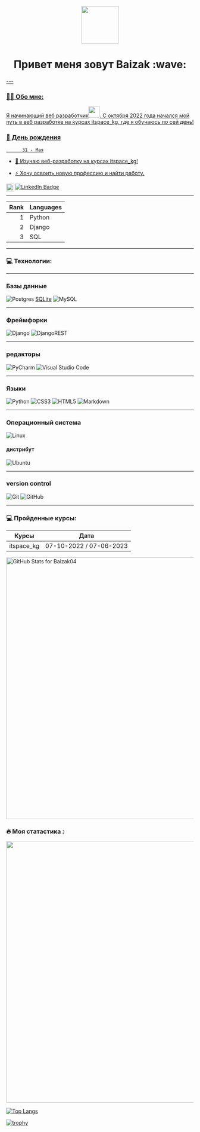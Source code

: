<div id="header" align="center">
  <img src="https://media.giphy.com/media/M9gbBd9nbDrOTu1Mqx/giphy.gif" width="100"/>
</div>

<h1 align="center">Привет меня зовут Baizak :wave: <a href="https://daniilshat.ru/" 
<img src="https://github.com/blackcater/blackcater/raw/main/images/Hi.gif" height="32"/></h1>
---

### :man_technologist: Обо мне:

Я начинающий веб разработчик<img src="https://media.giphy.com/media/WUlplcMpOCEmTGBtBW/giphy.gif" width="30px">. С октября 2022 года начался мой путь в веб разработке на курсах itspace_kg, где я обучаюсь по сей день!
### :tada: День рождения
          31 - Мая

- :telescope: Изучаю веб-разработку на курсах itspace_kg!


- :zap: Хочу освоить новую професcию и найти работу.

<img src="https://komarev.com/ghpvc/?username=Baizak04&style=flat-square&color=blue" alt=""/>

<div id="badges">
  <a href="https://www.linkedin.com/in/baizak-nadurbekov-144645275/">
    <img src="https://img.shields.io/badge/LinkedIn-blue?style=for-the-badge&logo=linkedin&logoColor=white" alt="LinkedIn Badge"/>
  </a>
 <a href="https://instagram.com/nadurbekov_144"><img align="left" src="https://raw.githubusercontent.com/yushi1007/yushi1007/main/images/instagram.svg" alt="Yu Shi | Instagram" width="21px"/></a>


---

| Rank | Languages     |
|-----:|---------------|
|     1|   Python      |
|     2|   Django      |
|     3|   SQL         |


  
---

### 💻 Технологии:

<div>

---

### Базы данные
  
  ![Postgres](https://img.shields.io/badge/postgres-%23316192.svg?style=for-the-badge&logo=postgresql&logoColor=white)
  [SQLite](https://img.shields.io/badge/sqlite-%2307405e.svg?style=for-the-badge&logo=sqlite&logoColor=white)
  ![MySQL](https://img.shields.io/badge/mysql-%2300f.svg?style=for-the-badge&logo=mysql&logoColor=white)
  
---
  
  ### Фреймфорки
![Django](https://img.shields.io/badge/django-%23092E20.svg?style=for-the-badge&logo=django&logoColor=white)
![DjangoREST](https://img.shields.io/badge/DJANGO-REST-ff1709?style=for-the-)

  
---

  
### редакторы
![PyCharm](https://img.shields.io/badge/pycharm-143?style=for-the-badge&logo=pycharm&logoColor=black&color=black&labelColor=green)
![Visual Studio Code](https://img.shields.io/badge/Visual%20Studio%20Code-0078d7.svg?style=for-the-badge&logo=visual-studio-code&logoColor=white)

---
  
  
### Языки


![Python](https://img.shields.io/badge/python-3670A0?style=for-the-badge&logo=python&logoColor=ffdd54)
![CSS3](https://img.shields.io/badge/css3-%231572B6.svg?style=for-the-badge&logo=css3&logoColor=white)
![HTML5](https://img.shields.io/badge/html5-%23E34F26.svg?style=for-the-badge&logo=html5&logoColor=white)
![Markdown](https://img.shields.io/badge/markdown-%23000000.svg?style=for-the-badge&logo=markdown&logoColor=white)

  
---

### Операционный система
![Linux](https://img.shields.io/badge/Linux-FCC624?style=for-the-badge&logo=linux&logoColor=black)
#### дистрибут
![Ubuntu](https://img.shields.io/badge/Ubuntu-E95420?style=for-the-badge&logo=ubuntu&logoColor=white)


---
  
  
### version control

![Git](https://img.shields.io/badge/git-%23F05033.svg?style=for-the-badge&logo=git&logoColor=white)
![GitHub](https://img.shields.io/badge/github-%23121011.svg?style=for-the-badge&logo=github&logoColor=white)
  
---

  
 
  
### 💻 Пройденные курсы:

| Курсы                                                           | Дата              |
| ----------------------------------------------------------------| :---------------: |
itspace_kg | 07-10-2022 / 07-06-2023
  
  
  <img src="https://github-readme-stats.vercel.app/api?username=Baizak04&show_icons=true&include_all_commits=true&count_private=true&theme=jolly&layout=compact" alt="GitHub Stats for Baizak04" width="700">
  
### :fire: Моя статастика :
 <img src="https://github-readme-streak-stats.herokuapp.com?user=Baizak04&theme=green" width="700">
  
  [![Top Langs](https://github-readme-stats.vercel.app/api/top-langs/?username=Baizak04&layout=compact&theme=vision-friendly-dark)](https://github.com/anuraghazra/github-readme-stats)

 [![trophy](https://github-profile-trophy.vercel.app/?username=Baizak04&theme=radical)](https://github.com/ryo-ma/github-profile-trophy) 

 

